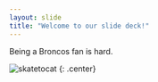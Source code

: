 ```yaml
---
layout: slide
title: "Welcome to our slide deck!"
---
```


Being a Broncos fan is hard.

![skatetocat](https://octodex.github.com/images/skatetocat.png)
{: .center}
